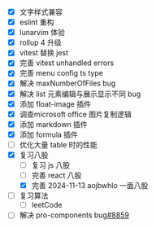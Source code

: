 - [x] 文字样式兼容
- [x] eslint 重构
- [x] lunarvim 体验
- [x] rollup 4 升级
- [x] vitest 替换 jest
- [x] 完善 vitest unhandled errors
- [x] 完善 menu config ts type
- [x] 解决 maxNumberOfFiles bug
- [x] 解决 list 元素编辑与展示显示不同 bug
- [x] 添加 float-image 插件
- [x] 调查microsoft office 图片复制逻辑
- [x] 添加 markdown 插件
- [x] 添加 formula 插件
- [ ] 优化大量 table 时的性能
- [x] 复习八股
    - [ ] 复习 js 八股
    - [ ] 完善 react 八股
    - [x] 完善 2024-11-13 aojbwhlo 一面八股
- [ ] 复习算法
    - [ ] leetCode
- [ ] 解决  pro-components bug[#8859](https://github.com/ant-design/pro-components/issues/8859)
